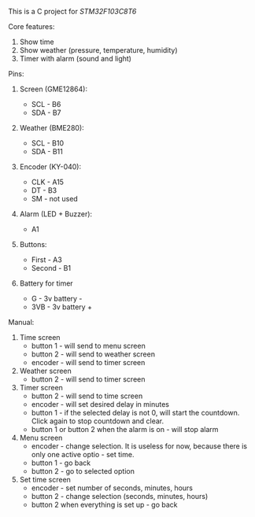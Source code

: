 This is a C project for *STM32F103C8T6*


Core features:
1. Show time
2. Show weather (pressure, temperature, humidity)
3. Timer with alarm (sound and light)


Pins:
1. Screen (GME12864):
   - SCL - B6
   - SDA - B7

2. Weather (BME280):
   - SCL - B10
   - SDA - B11

3. Encoder (KY-040):
   - CLK - A15
   - DT - B3
   - SM - not used

4. Alarm (LED + Buzzer):
   - A1 

6. Buttons:
   - First - A3
   - Second - B1

6. Battery for timer
   - G - 3v battery -
   - 3VB - 3v battery +


Manual:
1. Time screen
   - button 1 - will send to menu screen
   - button 2 - will send to weather screen
   - encoder - will send to timer screen 
3. Weather screen
   - button 2 - will send to timer screen
5. Timer screen
   - button 2 - will send to time screen
   - encoder - will set desired delay in minutes
   - button 1 - if the selected delay is not 0, will start the countdown. Click again to stop countdown and clear.
   - button 1 or button 2 when the alarm is on - will stop alarm 
7. Menu screen
   - encoder - change selection. It is useless for now, because there is only one active optio - set time.
   - button 1 - go back
   - button 2 - go to selected option
9. Set time screen
    - encoder - set number of seconds, minutes, hours
    - button 2 - change selection (seconds, minutes, hours)
    - button 2 when everything is set up - go back
